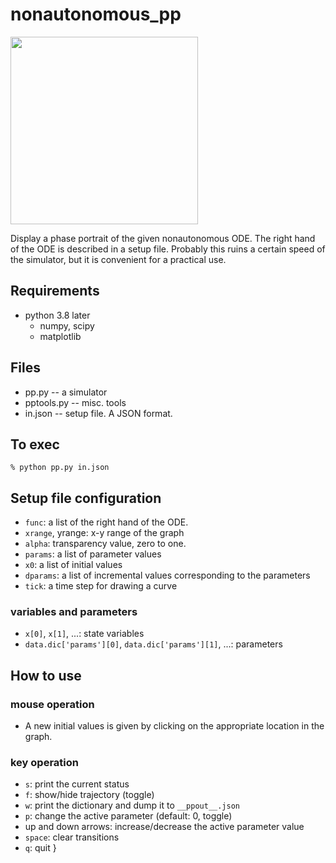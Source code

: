# nonautonomous_pp

<img align="center" src="https://user-images.githubusercontent.com/52724526/81895796-11b43800-95ee-11ea-90df-2ef3d052b454.png" width = "300px" >


Display a phase portrait of the given nonautonomous ODE. 
The right hand of the ODE is described in a setup file. 
Probably this ruins a certain speed of the simulator, but it is 
convenient for a practical use.

## Requirements
* python 3.8 later
    * numpy, scipy
    * matplotlib

## Files
* pp.py -- a simulator 
* pptools.py -- misc. tools
* in.json -- setup file. A JSON format.

## To exec

    % python pp.py in.json

## Setup file configuration

* `func`: a list of the right hand of the ODE.
* `xrange`, yrange: x-y range of the graph
* `alpha`:  transparency value, zero to one.
* `params`:	a list of parameter values
* `x0`:	a list of initial values
* `dparams`: a list of incremental values corresponding to the parameters
* `tick`: a time step for drawing a curve

### variables and parameters

* `x[0]`, `x[1]`, ...: state variables
* `data.dic['params'][0]`, `data.dic['params'][1]`, ...: parameters 

## How to use
### mouse operation 

- A new initial values is given by clicking on the appropriate location
in the graph.
 
### key operation

- `s`: print the current status
- `f`: show/hide trajectory (toggle)
- `w`: print the dictionary and dump it to `__ppout__.json`
- `p`: change the active parameter (default: 0, toggle)
- up and down arrows: increase/decrease the active parameter value
- `space`: clear transitions
- `q`: quit 
}


